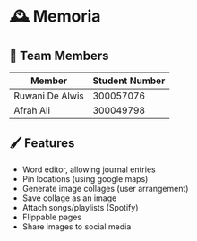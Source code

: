 # 🕰️ Memoria

## 🤩 Team Members 

|    Member            |         Student Number               |
|--------------------- | ------------------------------------ |
|Ruwani De Alwis       |        300057076                     |
|Afrah Ali             |        300049798                     |

## 🖌️ Features
- Word editor, allowing journal entries 
- Pin locations (using google maps)
- Generate image collages (user arrangement)
- Save collage as an image 
- Attach songs/playlists (Spotify)
- Flippable pages
- Share images to social media
